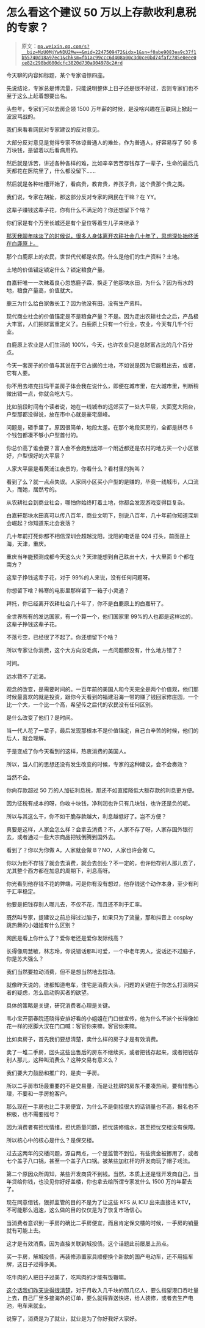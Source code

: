 # 怎么看这个建议 50 万以上存款收利息税的专家？

> 原文：[`mp.weixin.qq.com/s?__biz=MzU0MjYwNDU2Mw==&mid=2247509472&idx=1&sn=f0abe9083ea9c37f1b55740d18a97ec1&chksm=fb1ac99ccc6d408a00c3d0ce0bd74faf2785e0eee0ce82c298bd600dcfc3820d730a904978c2#rd`](http://mp.weixin.qq.com/s?__biz=MzU0MjYwNDU2Mw==&mid=2247509472&idx=1&sn=f0abe9083ea9c37f1b55740d18a97ec1&chksm=fb1ac99ccc6d408a00c3d0ce0bd74faf2785e0eee0ce82c298bd600dcfc3820d730a904978c2#rd)

今天聊的内容如标题，某个专家语惊四座。

先说结论，专家总是博流量，只能说明整体上日子还是很不好过，否则专家们也不至于这么上赶着想要出名。

头些年，专家们可以去房企领 1500 万年薪的时候，是没啥兴趣在互联网上掀起一波波骂战的。

我们来看看网民对专家建议的反对意见。

大部分反对意见是觉得专家不体谅普通人的难处，作为普通人，好容易存了 50 多万块钱，是留着以后看病用的。

然后就是诉苦，讲述各种各样的难，比如辛辛苦苦存钱存了一辈子，生命的最后几天都花在医院里了，什么都没留下......

然后就是各种吐槽开始了，看病贵，教育贵，养孩子贵，这个贵那个贵之类。

我们说，专家在胡扯，那这部分反对专家的网民在干嘛？在 YY。

这辈子赚钱这辈子花，你有什么不满足的？你还想留下个啥？

你们家是有个万里长城还是有个皇位等着生儿子来继承？

[那天我聊年味淡了的时候说，很多人身体离开农耕社会几十年了，思想深处始终活在白鹿原上。](http://mp.weixin.qq.com/s?__biz=MzU3NDc5Nzc0NQ==&mid=2247522293&idx=1&sn=442c420cea06694656a3d26c89b2a083&chksm=fd2e352bca59bc3d3730b2df332c22028c14744d51f8dac635b3e574d7b1462d5e75260f0649&scene=21#wechat_redirect) 

那个白鹿原上的农民，世世代代都是农民。什么是他们的生产资料？土地。

土地的价值锚定锁定什么？锁定粮食产量。

白嘉轩唯一一次昧着良心忽悠鹿子霖，换走了他那块水田，为什么？因为有水的地，粮食产量高，价值就大。

鹿三为什么给白家做长工？因为他没有田，没有生产资料。

现代商业社会的价值锚定是不是粮食产量？不是。因为走出农耕社会之后，产品极大丰富，人们把财富重定义了。白鹿原上只有一个行业，农业，今天有几千个行业。

白鹿原上农业是人们生活的 100%，今天，也许农业只是总财富占比的几个百分点。

今天一套房子的价值与其说在于它占据的土地，不如说是因为它能租出去，或者，它有人要。

你不用去塔克拉玛干盖房子体会我在说什么，即便在城市里，在大城市里，判断稍微出错一点，你就会吃大亏。

比如前段时间有个读者说，她在一线城市的远郊买了一处大平层，大面宽大阳台，户型那都没得说，放在市中心就是豪宅巅峰。

问题是，砸手里了。原因很简单，地段太差。在那个地段买房的，全都是拼尽 6 个钱包都凑不够小户型首付的。

你总价高了谁会要？富人会不会跑到远郊一个附近都还是农村的地方买一个小区很好，户型很好的大平层？

人家大平层是看黄浦江夜景的，你看什么？看村里的狗叫？

看到了么？就一点点失误。人家同小区买小户型的是赚的，毕竟一线城市，人口流入，而她，居然亏的。

从农耕社会到商业社会，哪怕你始终盯着土地，你都会发现游戏变得巨复杂。

白嘉轩那块水田真可以传八百年，商业文明下，别说八百年，几十年前你知道深圳会崛起？你知道东北会衰落？

几十年前打死你都不相信深圳会超越沈阳，沈阳的电话是 024 打头，前面是上海，天津，重庆。

重庆当年能预测成都今天这么火？天津能想到自己跌出十大，十大里面 9 个都在南方？

这辈子挣钱这辈子花，对于 99%的人来说，没有任何问题呀。

你想留下啥？韩寒的电影里那样留下一箱子小灵通？

拜托，你已经离开农耕社会几十年了，你不是白鹿原上的白嘉轩了。

全世界所有的发达国家，有一个算一个，他们国家里 99%的人也都是这样过的，这辈子挣钱这辈子花。

不落亏空，已经很了不起了。你还想留下个啥？

所以专家让你消费，这个大方向没毛病，一点问题都没有，什么地方错了？

时间。

远水救不了近渴。

观念的改变，是需要时间的。一百年前的美国人和今天完全是两个价值观，他们那时候最喜欢的就是投资，跟你今天看到的福建沿海一带的赚了钱回家修庄园，一个比一个大，一个比一个高，希望传之后代的农民没有任何区别。

是什么改变了他们？是时间。

当一代人花了一辈子，最后发现那根本不是价值锚定，自己白辛苦的时候，他们的后人，就会理解。

于是变成了你今天看到的这样，热衷消费的美国人。

所以，当人们的思想还没有发生改变的时候，专家的这种建议，会不会奏效？

当然不会。

你向存款超过 50 万的人加征利息税，那还不如直接降低大额存款的利息更方便。

因为征税有成本的呀，你收十块钱，净利润也许只有几块钱，也许还是负的呢。

所以与其这么干，你不如干脆存款越大，利息越低好了。岂不方便？

真要是这样，人家会怎么样？会拿去消费？不，人家不存了呀，人家存国外银行去，或者通过一些大宗商品把钱倒腾到国外去。

看到了？你以为你做 A，人家就会做 B？NO，人家也许会做 C。

你以为他不存钱了就会去消费，就会去创业？不一定的，也许他存别人那儿去了，尤其整个西方都在加息的周期下，利息高呀。

你光看到他存钱不花的弊端，可是你有没有想过，他存钱这个动作本身，至少有利于汇率稳定。

他要是把钱存别人哪儿去，不仅不花，而且还不利于汇率。

既然叫专家，提建议之前总得过过脑子，如果只为了流量，那和抖音上 cosplay 跳热舞的小姐姐有什么区别？

网民是看上你什么了？爱你老还是爱你发际线高？

长得像周慧敏，林志玲，你说错话那叫可爱，一个中老年男人，说话还不过脑子，你是苏大强么？

我们当然要拉动消费，但不是想当然地去拉动。

就像昨天说的，谁都知道电车，住宅是消费大头，问题的关键在于你怎么打消购买者的疑虑，怎么启动购买者的欲望。

具体的策略是关键，研究消费者心理是关键。

韦小宝开丽春院还晓得安排好看的小姐姐在门口做宣传，他为什么不派个长得像如花一样的抠脚大汉在门口喊：客官你来嘛，客官你来嘛。

比如卖房子，首先我们要想清楚，卖什么样的房子才是有效消费。

卖了一堆二手房，回头这些出售后的房东不继续买，或者把钱存起来，或者把钱存别人那儿，这种叫消费么？这种交易有意义么？

我们要大力鼓励和推广的，是卖一手房。

所以二手房市场最重要的不是交易量，而是让挂牌的房东不要凑热闹，要有惜售心理，不要和一手房抢客户。

那么现在一手房也比二手房便宜，为什么不是倒挂很大的话销量也不高，报名也不积极，也不需要摇号？

因为消费者有担忧情绪，担忧质量问题，担忧装修缩水，甚至担忧交楼没有保障。

所以核心中的核心是什么？是保交楼。

过去这两年的交楼问题，源自两点，一个是监管不到位，有些资金被挪用了，或者七个盖子八口锅，甚至一个盖子八口锅。被某些加杠杆的开发商玩了帽子戏法。

第二个原因众所周知，某些开发商贷不到钱。当然，本质上还是怪开发商自己，当年贷给你钱，也没见你好好盖楼，你也拿去给所谓专家发什么 1500 万的年薪去了。

现在同意借钱，狠抓监管的目的不是为了让这些 KFS 从 ICU 出来直接进 KTV，不可能那么迅速，这么做的目的仅仅是为了恢复市场信心。

当消费者意识到一手房的确比二手房便宜，而且肯定保交楼的时候，一手房的销量就有可能上去。

这才是有效消费。因为直接关联到城投债。这个话题此前屡屡上热点。

买一手房，解城投债，再装修添置家具顺便换个新款的国产电动车，还不用摇车牌，这日子过得多美。

吃牛肉的人把日子过美了，吃鸡肉的才能有饭辙嘛。

[这个话我们昨天说得很清楚](http://mp.weixin.qq.com/s?__biz=MzU0MjYwNDU2Mw==&mid=2247509462&idx=1&sn=3848e830e2e16f7c814b8ef958e18fc5&chksm=fb1ac9aacc6d40bc4f660f3ca10e19951608d8e08cfa12727f9aa61d0660a8819f2979739ef6&scene=21#wechat_redirect)，对于月收入几千块的那几亿人，要么指望港口吞吐量上去，自己厂里多接海外的订单，要么就得靠送快递，给人装修，或者去生产电池，电车来就业。

说穿了，消费是为了就业，就业是为了你好我好大家好。